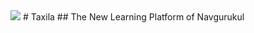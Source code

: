 <img src="https://upload.wikimedia.org/wikipedia/commons/5/57/Taxila_%28local_coinage%29._Circa_220-185_BC.jpg" />
# Taxila
## The New Learning Platform of Navgurukul
